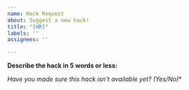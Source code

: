 ```yaml
---
name: Hack Request
about: Suggest a new hack!
title: "[HR]"
labels: ''
assignees: ''

---
```


**Describe the hack in 5 words or less:**
<!-- Example: Membership Hack-->

**Have you made sure this hack isn't available yet?* (Yes/No)**
